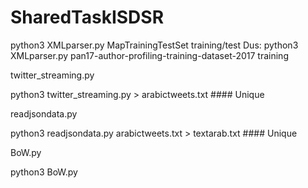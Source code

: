 # SharedTaskISDSR

python3 XMLparser.py MapTrainingTestSet training/test
Dus:
python3 XMLparser.py pan17-author-profiling-training-dataset-2017 training

twitter_streaming.py

python3 twitter_streaming.py > arabictweets.txt #### Unique

readjsondata.py

python3 readjsondata.py arabictweets.txt > textarab.txt #### Unique

BoW.py

python3 BoW.py